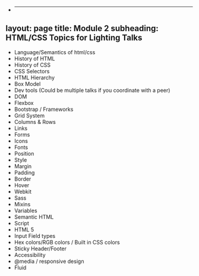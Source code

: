 * ---
layout: page
title: Module 2
subheading: HTML/CSS Topics for Lighting Talks
---

* Language/Semantics of html/css
* History of HTML
* History of CSS
* CSS Selectors
* HTML Hierarchy
* Box Model
* Dev tools (Could be multiple talks if you coordinate with a peer)
* DOM
* Flexbox
* Bootstrap / Frameworks
* Grid System
* Columns & Rows
* Links
* Forms
* Icons
* Fonts
* Position
* Style
* Margin
* Padding
* Border
* Hover
* Webkit
* Sass
* Mixins
* Variables
* Semantic HTML
* Script
* HTML 5
* Input Field types
* Hex colors/RGB colors / Built in CSS colors
* Sticky Header/Footer
* Accessibility
* @media / responsive design
* Fluid
